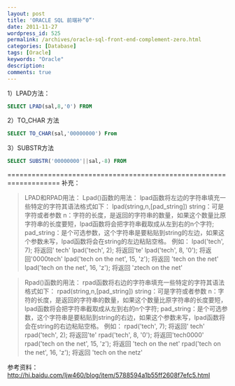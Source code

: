 ```yaml
---
layout: post
title: 'ORACLE SQL 前端补“0”'
date: 2011-11-27
wordpress_id: 525
permalink: /archives/oracle-sql-front-end-complement-zero.html
categories: [Database]
tags: [Oracle]
keywords: "Oracle"
description: 
comments: true
---
```

1）LPAD方法：

``` sql
SELECT LPAD(sal,8,'0') FROM
```
2）TO_CHAR 方法

``` sql
SELECT TO_CHAR(sal,'00000000') From
```
3）SUBSTR方法

``` sql
SELECT SUBSTR('00000000'||sal,-8) FROM
```
===================================================================
补充：
>LPAD和RPAD用法：
>Lpad()函数的用法：
>lpad函数将左边的字符串填充一些特定的字符其语法格式如下：
>lpad(string,n,[pad_string])
>string：可是字符或者参数
>n：字符的长度，是返回的字符串的数量，如果这个数量比原字符串的长度要短，lpad函数将会把字符串截取成从左到右的n个字符;
>pad_string：是个可选参数，这个字符串是要粘贴到string的左边，如果这个参数未写，lpad函数将会在string的左边粘贴空格。
>例如：
>lpad('tech', 7); 将返回' tech'
>lpad('tech', 2); 将返回'te'
>lpad('tech', 8, '0'); 将返回'0000tech'
>lpad('tech on the net', 15, 'z'); 将返回 'tech on the net'
>lpad('tech on the net', 16, 'z'); 将返回 'ztech on the net'

>Rpad()函数的用法：
>rpad函数将右边的字符串填充一些特定的字符其语法格式如下：
>rpad(string,n,[pad_string])
>string：可是字符或者参数
>n：字符的长度，是返回的字符串的数量，如果这个数量比原字符串的长度要短，lpad函数将会把字符串截取成从左到右的n个字符;
>pad_string：是个可选参数，这个字符串是要粘贴到string的右边，如果这个参数未写，lpad函数将会在string的右边粘贴空格。
>例如：
>rpad('tech', 7); 将返回' tech'
>rpad('tech', 2); 将返回'te'
>rpad('tech', 8, '0'); 将返回'tech0000'
>rpad('tech on the net', 15, 'z'); 将返回 'tech on the net'
>rpad('tech on the net', 16, 'z'); 将返回 'tech on the netz'

参考资料：<http://hi.baidu.com/ljw460/blog/item/5788594a1b55ff2608f7efc5.html>
